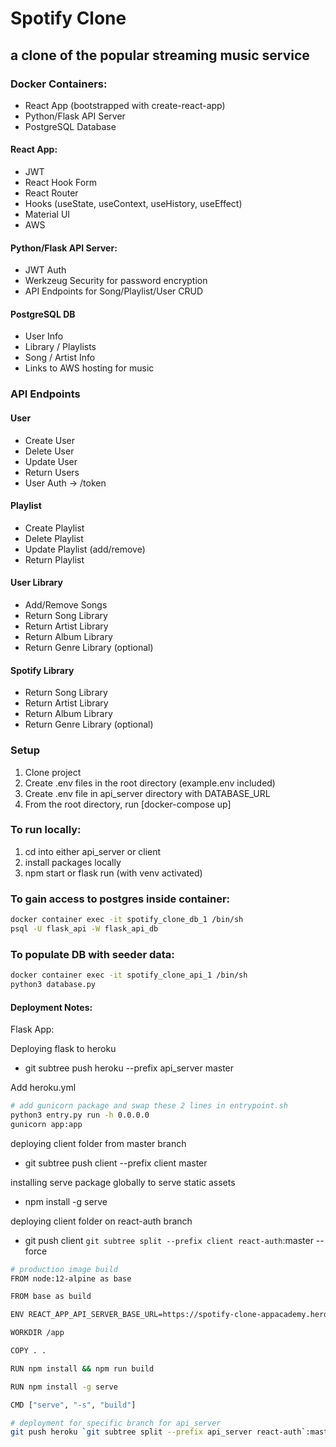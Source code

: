 # Spotify Clone
## a clone of the popular streaming music service

### Docker Containers:
- React App (bootstrapped with create-react-app)
- Python/Flask API Server
- PostgreSQL Database

#### React App:
- JWT
- React Hook Form
- React Router
- Hooks (useState, useContext, useHistory, useEffect)
- Material UI
- AWS

#### Python/Flask API Server:
- JWT Auth
- Werkzeug Security for password encryption
- API Endpoints for Song/Playlist/User CRUD

#### PostgreSQL DB
- User Info
- Library / Playlists
- Song / Artist Info
- Links to AWS hosting for music


### API Endpoints

#### User
- Create User
- Delete User
- Update User
- Return Users
- User Auth -> /token

#### Playlist
- Create Playlist
- Delete Playlist
- Update Playlist (add/remove)
- Return Playlist

#### User Library
- Add/Remove Songs
- Return Song Library
- Return Artist Library
- Return Album Library
- Return Genre Library (optional)

#### Spotify Library
- Return Song Library
- Return Artist Library
- Return Album Library
- Return Genre Library (optional)


### Setup
1. Clone project
2. Create .env files in the root directory (example.env included)
3. Create .env file in api_server directory with DATABASE_URL
4. From the root directory, run [docker-compose up]

### To run locally:
1. cd into either api_server or client
2. install packages locally
3. npm start or flask run (with venv activated)

### To gain access to postgres inside container:
```bash
docker container exec -it spotify_clone_db_1 /bin/sh
psql -U flask_api -W flask_api_db
```
### To populate DB with seeder data:
```bash
docker container exec -it spotify_clone_api_1 /bin/sh
python3 database.py
```

#### Deployment Notes:
Flask App:

Deploying flask to heroku
- git subtree push heroku --prefix api_server master

Add heroku.yml
```bash
# add gunicorn package and swap these 2 lines in entrypoint.sh
python3 entry.py run -h 0.0.0.0
gunicorn app:app
```

deploying client folder from master branch
- git subtree push client --prefix client master


installing serve package globally to serve static assets
- npm install -g serve

deploying client folder on react-auth branch
- git push client `git subtree split --prefix client react-auth`:master --force

```bash
# production image build
FROM node:12-alpine as base

FROM base as build

ENV REACT_APP_API_SERVER_BASE_URL=https://spotify-clone-appacademy.herokuapp.com

WORKDIR /app

COPY . .

RUN npm install && npm run build

RUN npm install -g serve

CMD ["serve", "-s", "build"]
```

```bash
# deployment for specific branch for api_server
git push heroku `git subtree split --prefix api_server react-auth`:master --force
```
